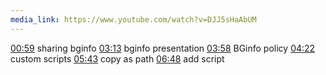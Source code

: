 ```yaml
---
media_link: https://www.youtube.com/watch?v=DJJ5sHaAbUM
---
```

[00:59](https://www.youtube.com/watch?t=59&v=DJJ5sHaAbUM)
sharing bginfo
[03:13](https://www.youtube.com/watch?t=193&v=DJJ5sHaAbUM)
bginfo presentation
[03:58](https://www.youtube.com/watch?t=238&v=DJJ5sHaAbUM)
BGinfo policy
[04:22](https://www.youtube.com/watch?t=262&v=DJJ5sHaAbUM)
custom scripts
[05:43](https://www.youtube.com/watch?t=343&v=DJJ5sHaAbUM)
copy as path
[06:48](https://www.youtube.com/watch?t=408&v=DJJ5sHaAbUM)
add script
